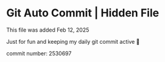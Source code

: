 # Git Auto Commit | Hidden File

This file was added Feb 12, 2025

Just for fun and keeping my daily git commit active 🤪

commit number: 2530697
